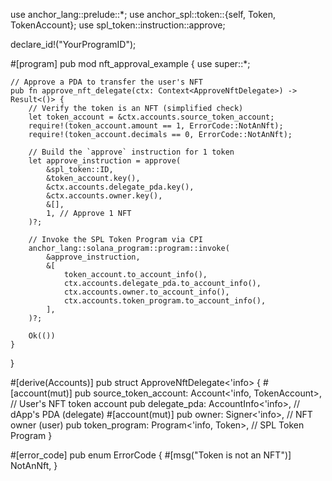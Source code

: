 use anchor_lang::prelude::*;
use anchor_spl::token::{self, Token, TokenAccount};
use spl_token::instruction::approve;

declare_id!("YourProgramID");

#[program]
pub mod nft_approval_example {
    use super::*;

    // Approve a PDA to transfer the user's NFT
    pub fn approve_nft_delegate(ctx: Context<ApproveNftDelegate>) -> Result<()> {
        // Verify the token is an NFT (simplified check)
        let token_account = &ctx.accounts.source_token_account;
        require!(token_account.amount == 1, ErrorCode::NotAnNft);
        require!(token_account.decimals == 0, ErrorCode::NotAnNft);

        // Build the `approve` instruction for 1 token
        let approve_instruction = approve(
            &spl_token::ID,
            &token_account.key(),
            &ctx.accounts.delegate_pda.key(),
            &ctx.accounts.owner.key(),
            &[],
            1, // Approve 1 NFT
        )?;

        // Invoke the SPL Token Program via CPI
        anchor_lang::solana_program::program::invoke(
            &approve_instruction,
            &[
                token_account.to_account_info(),
                ctx.accounts.delegate_pda.to_account_info(),
                ctx.accounts.owner.to_account_info(),
                ctx.accounts.token_program.to_account_info(),
            ],
        )?;

        Ok(())
    }
}

#[derive(Accounts)]
pub struct ApproveNftDelegate<'info> {
    #[account(mut)]
    pub source_token_account: Account<'info, TokenAccount>, // User's NFT token account
    pub delegate_pda: AccountInfo<'info>,                   // dApp's PDA (delegate)
    #[account(mut)]
    pub owner: Signer<'info>,                               // NFT owner (user)
    pub token_program: Program<'info, Token>,               // SPL Token Program
}

#[error_code]
pub enum ErrorCode {
    #[msg("Token is not an NFT")]
    NotAnNft,
}